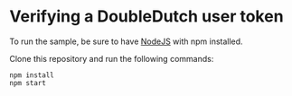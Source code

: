 # Verifying a DoubleDutch user token

To run the sample, be sure to have [NodeJS](https://nodejs.org/) with npm installed.

Clone this repository and run the following commands:

```
npm install
npm start
```
